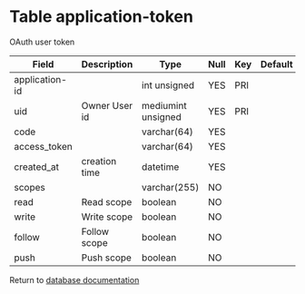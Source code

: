 Table application-token
===========
OAuth user token

| Field | Description | Type | Null | Key | Default | Extra |
| ----- | ----------- | ---- | ---- | --- | ------- | ----- |
| application-id |  | int unsigned | YES | PRI |  |  |    
| uid | Owner User id | mediumint unsigned | YES | PRI |  |  |    
| code |  | varchar(64) | YES |  |  |  |    
| access_token |  | varchar(64) | YES |  |  |  |    
| created_at | creation time | datetime | YES |  |  |  |    
| scopes |  | varchar(255) | NO |  |  |  |    
| read | Read scope | boolean | NO |  |  |  |    
| write | Write scope | boolean | NO |  |  |  |    
| follow | Follow scope | boolean | NO |  |  |  |    
| push | Push scope | boolean | NO |  |  |  |    

Return to [database documentation](help/database)
